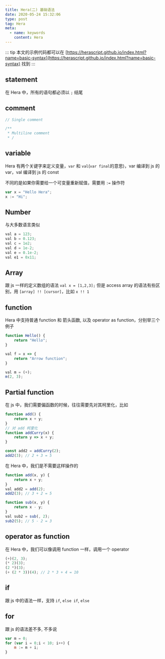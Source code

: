 ```yaml
---
title: Hera(二) 基础语法
date: 2020-05-24 15:32:06
type: post
tag: Hera
meta:
  - name: keywords
    content: Hera
---
```


::: tip
本文的示例代码都可以在 [https://herascript.github.io/index.html?name=basic-syntax](https://herascript.github.io/index.html?name=basic-syntax) 找到
:::

## statement

在 Hera 中，所有的语句都必须以 `;` 结尾

## comment

```js
// Single comment

/**
 * Multiline comment
 * /
```

## variable

Hera 有两个关键字来定义变量，`var` 和 `val`(`var final`的意思)，var 编译到 js 的 var，val 编译到 js 的 const

不同的是如果你需要给一个可变量重新赋值，需要用 `:=` 操作符

```js
var x = "Hello Hera";
x := "Hi";
```

## Number

与大多数语言类似

```js
val a = 123;
val b = 0.123;
val c = 1e2;
val d = 1e-2;
val e = 0.1e-2;
val e1 = 0x11;
```

## Array

跟 js 一样的定义数组的语法 `val x = [1,2,3];`
但是 access array 的语法有些区别，用 `[array] !! [cursor]`，比如 `x !! 1`

## function

Hera 中支持普通 function 和 箭头函数, 以及 operator as function，分别举三个例子

```js
function Hello() {
	return "Hello";
}

val f = x => {
	return "Arrow function";
}

val m = (+);
m(2, 3);
```

## Partial function

在 js 中，我们需要偏函数的时候，往往需要先对其柯里化，比如

```js
function add() {
	return x + y;
}
// 对 add 柯里化
function addCurry(x) {
	return y => x + y;
}

const add2 = addCurry(2);
add2(3); // 2 + 3 = 5
```

在 Hera 中，我们是不需要这样操作的

```js
function add(x, y) {
	return x + y;
}
val add2 = add(2);
add2(3); // 3 + 2 = 5

function sub(x, y) {
	return x - y;
}
val sub2 = sub(, 2);
sub2(5); // 5 - 2 = 3
```

## operator as function

在 Hera 中，我们可以像调用 function 一样，调用一个 operator

```js
(+)(2, 3);
(* 2)(3);
(2 *)(3);
(+ (2 * 3))(4); // 2 * 3 + 4 = 10
```

## if

跟 js 中的语法一样，支持 `if`, `else if`, `else`

## for

跟 js 的语法差不多, 不多说

```js
var m = 0;
for (var i = 0;i < 10; i++) {
	m := m + i;
}
```
